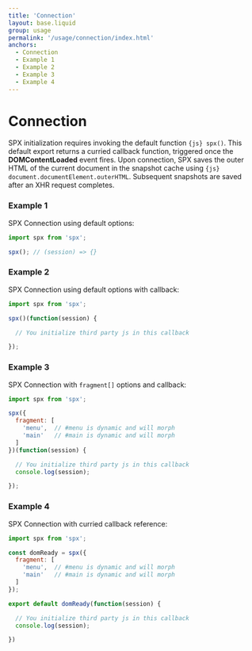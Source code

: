 ```yaml
---
title: 'Connection'
layout: base.liquid
group: usage
permalink: '/usage/connection/index.html'
anchors:
  - Connection
  - Example 1
  - Example 2
  - Example 3
  - Example 4
---
```


# Connection

SPX initialization requires invoking the default function `{js} spx()`. This default export returns a curried callback function, triggered once the **DOMContentLoaded** event fires. Upon connection, SPX saves the outer HTML of the current document in the snapshot cache using `{js} document.documentElement.outerHTML`. Subsequent snapshots are saved after an XHR request completes.

### Example 1

SPX Connection using default options:

<!-- prettier-ignore -->
```js
import spx from 'spx';

spx(); // (session) => {}
```

### Example 2

SPX Connection using default options with callback:

<!-- prettier-ignore -->
```js
import spx from 'spx';

spx()(function(session) {

  // You initialize third party js in this callback

});
```

### Example 3

SPX Connection with `fragment[]` options and callback:

<!-- prettier-ignore -->
```js
import spx from 'spx';

spx({
  fragment: [
    'menu',  // #menu is dynamic and will morph
    'main'   // #main is dynamic and will morph
  ]
})(function(session) {

  // You initialize third party js in this callback
  console.log(session);

});
```

### Example 4

SPX Connection with curried callback reference:

<!-- prettier-ignore -->
```js
import spx from 'spx';

const domReady = spx({
  fragment: [
    'menu',  // #menu is dynamic and will morph
    'main'   // #main is dynamic and will morph
  ]
});

export default domReady(function(session) {

  // You initialize third party js in this callback
  console.log(session);

})
```
